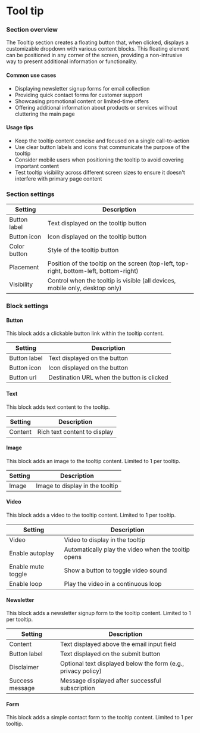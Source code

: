# Tool tip

### Section overview

The Tooltip section creates a floating button that, when clicked, displays a customizable dropdown with various content blocks. This floating element can be positioned in any corner of the screen, providing a non-intrusive way to present additional information or functionality.

#### Common use cases

* Displaying newsletter signup forms for email collection
* Providing quick contact forms for customer support
* Showcasing promotional content or limited-time offers
* Offering additional information about products or services without cluttering the main page

#### Usage tips

* Keep the tooltip content concise and focused on a single call-to-action
* Use clear button labels and icons that communicate the purpose of the tooltip
* Consider mobile users when positioning the tooltip to avoid covering important content
* Test tooltip visibility across different screen sizes to ensure it doesn't interfere with primary page content

### Section settings

| Setting      | Description                                                                            |
| ------------ | -------------------------------------------------------------------------------------- |
| Button label | Text displayed on the tooltip button                                                   |
| Button icon  | Icon displayed on the tooltip button                                                   |
| Color button | Style of the tooltip button                                                            |
| Placement    | Position of the tooltip on the screen (top-left, top-right, bottom-left, bottom-right) |
| Visibility   | Control when the tooltip is visible (all devices, mobile only, desktop only)           |

### Block settings

#### Button

This block adds a clickable button link within the tooltip content.

| Setting      | Description                                |
| ------------ | ------------------------------------------ |
| Button label | Text displayed on the button               |
| Button icon  | Icon displayed on the button               |
| Button url   | Destination URL when the button is clicked |

#### Text

This block adds text content to the tooltip.

| Setting | Description                  |
| ------- | ---------------------------- |
| Content | Rich text content to display |

#### Image

This block adds an image to the tooltip content. Limited to 1 per tooltip.

| Setting | Description                     |
| ------- | ------------------------------- |
| Image   | Image to display in the tooltip |

#### Video

This block adds a video to the tooltip content. Limited to 1 per tooltip.

| Setting            | Description                                         |
| ------------------ | --------------------------------------------------- |
| Video              | Video to display in the tooltip                     |
| Enable autoplay    | Automatically play the video when the tooltip opens |
| Enable mute toggle | Show a button to toggle video sound                 |
| Enable loop        | Play the video in a continuous loop                 |

#### Newsletter

This block adds a newsletter signup form to the tooltip content. Limited to 1 per tooltip.

| Setting         | Description                                                   |
| --------------- | ------------------------------------------------------------- |
| Content         | Text displayed above the email input field                    |
| Button label    | Text displayed on the submit button                           |
| Disclaimer      | Optional text displayed below the form (e.g., privacy policy) |
| Success message | Message displayed after successful subscription               |

#### Form

This block adds a simple contact form to the tooltip content. Limited to 1 per tooltip.
